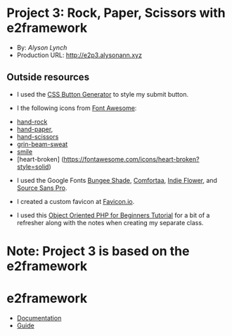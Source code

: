 
# Project 3: Rock, Paper, Scissors with e2framework
+ By: *Alyson Lynch*
+ Production URL: <http://e2p3.alysonann.xyz>

## Outside resources
+ I used the [CSS Button Generator](https://www.bestcssbuttongenerator.com) to style my submit button.

+ I the following icons from [Font Awesome](https://fontawesome.com): 
- [hand-rock](https://fontawesome.com/icons/hand-rock?style=solid)
- [hand-paper](https://fontawesome.com/icons/hand-paper?style=solid), 
- [hand-scissors](https://fontawesome.com/icons/hand-scissors?style=solid)
- [grin-beam-sweat](https://fontawesome.com/icons/grin-beam-sweat?style=regular)
- [smile](https://fontawesome.com/icons/smile?style=regular)
- [heart-broken] (https://fontawesome.com/icons/heart-broken?style=solid)

+ I used the Google Fonts [Bungee Shade](https://fonts.google.com/specimen/Bungee+Shade), [Comfortaa](https://fonts.google.com/specimen/Comfortaa), [Indie Flower](https://fonts.google.com/specimen/Indie+Flower), and [Source Sans Pro](https://fonts.google.com/specimen/Source+Sans+Pro?selection.family=Source+Sans+Pro&sidebar.open=true).

+ I created a custom favicon at [Favicon.io](https://favicon.io/favicon-generator/).

+ I used this [Object Oriented PHP for Beginners Tutorial](https://www.killerphp.com/tutorials/object-oriented-php/) for a bit of a refresher along with the notes when creating my separate class.

# Note: Project 3 is based on the e2framework
# e2framework
+ [Documentation](https://hesweb.dev/e2/notes/php/e2framework/installation)
+ [Guide](https://hesweb.dev/e2/notes/php/frameworks/intro)